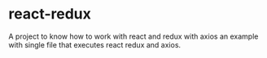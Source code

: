 # react-redux
A project to know how to work with react and redux with axios an example with single file that executes react redux and axios.
